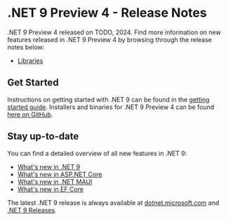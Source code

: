 # .NET 9 Preview 4 - Release Notes

.NET 9 Preview 4 released on TODO, 2024. Find more information on new features released in .NET 9 Preview 4 by browsing through the release notes below:

* [Libraries](libraries.md)

<!--
* [Runtime](./runtime.md)
* [SDK](./sdk.md)


### Feature Release Notes

* [.NET Data and EF Core](./efcoreanddata.md)
* [.NET MAUI](./dotnetmaui.md)
* [ASP.NET Core](./aspnetcore.md)

-->

## Get Started

Instructions on getting started with .NET 9 can be found in the [getting started guide](../../get-started.md). Installers and binaries for .NET 9 Preview 4 can be found [here on GitHub](./9.0.0-preview.4.md). 


## Stay up-to-date

You can find a detailed overview of all new features in .NET 9:

* [What's new in .NET 9](https://learn.microsoft.com/dotnet/core/whats-new/dotnet-9/overview)
* [What's new in ASP.NET Core](https://learn.microsoft.com/aspnet/core/release-notes/aspnetcore-9.0)
* [What's new in .NET MAUI](https://learn.microsoft.com/dotnet/maui/whats-new/dotnet-9)
* [What's new in EF Core](https://learn.microsoft.com/ef/core/what-is-new/ef-core-9.0/whatsnew)

The latest .NET 9 release is always available at [dotnet.microsoft.com](https://dotnet.microsoft.com/download/dotnet/9.0) and [.NET 9 Releases](../../README.md).